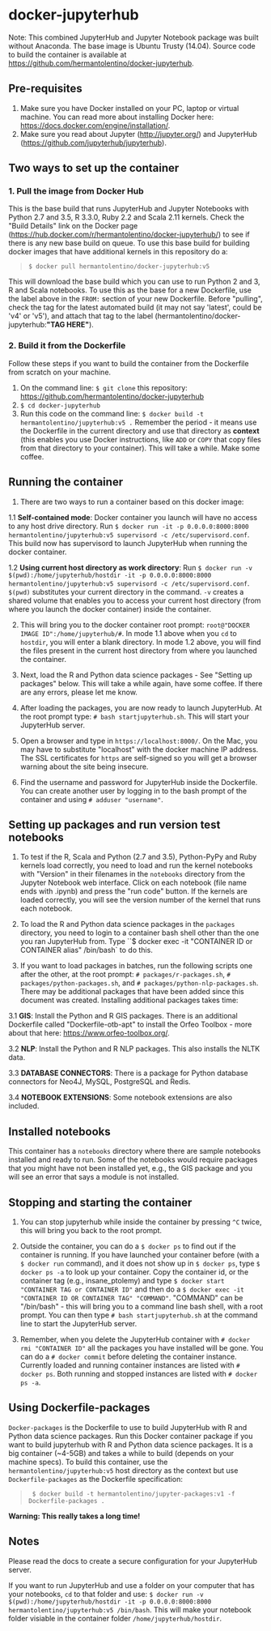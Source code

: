 # docker-jupyterhub

Note: This combined JupyterHub and Jupyter Notebook package was built without Anaconda. The base image is Ubuntu Trusty (14.04). Source code to build the container is available at https://github.com/hermantolentino/docker-jupyterhub.

## Pre-requisites

1. Make sure you have Docker installed on your PC, laptop or virtual machine. You can read more about installing Docker here: https://docs.docker.com/engine/installation/.
2. Make sure you read about Jupyter (http://jupyter.org/) and JupyterHub (https://github.com/jupyterhub/jupyterhub).

## Two ways to set up the container

### 1. Pull the image from Docker Hub
This is the base build that runs JupyterHub and Jupyter Notebooks with Python 2.7 and 3.5, R 3.3.0, Ruby 2.2 and Scala 2.11 kernels. Check the "Build Details" link on the Docker page (https://hub.docker.com/r/hermantolentino/docker-jupyterhub/) to see if there is any new base build on queue. To use this base build for building docker images that have additional kernels in this repository do a:

> ```
> $ docker pull hermantolentino/docker-jupyterhub:v5
> ```

This will download the base build which you can use to run Python 2 and 3, R and Scala notebooks. To use this as the base for a new Dockerfile, use the label above in the `FROM:` section of your new Dockerfile. Before "pulling", check the tag for the latest automated build (it may not say 'latest', could be 'v4' or 'v5'), and attach that tag to the label (hermantolentino/docker-jupyterhub:**"TAG HERE"**).

### 2. Build it from the Dockerfile

Follow these steps if you want to build the container from the Dockerfile from scratch on your machine.

1. On the command line: `$ git clone` this repository: https://github.com/hermantolentino/docker-jupyterhub
2. `$ cd docker-jupyterhub`
3. Run this code on the command line: `$ docker build -t hermantolentino/jupyterhub:v5 .` Remember the period - it means use the Dockerfile in the current directory and use that directory as __context__ (this enables you use Docker instructions, like `ADD` or `COPY` that copy files from that directory to your container). This will take a while. Make some coffee.

## Running the container

1. There are two ways to run a container based on this docker image:

 1.1 **Self-contained mode**: Docker container you launch will have no access to any host drive directory. Run `$ docker run -it -p 0.0.0.0:8000:8000 hermantolentino/jupyterhub:v5 supervisord -c /etc/supervisord.conf`. This build now has supervisord to launch JupyterHub when running the docker container.

 1.2 **Using current host directory as work directory**: Run `$ docker run -v $(pwd):/home/jupyterhub/hostdir -it -p 0.0.0.0:8000:8000 hermantolentino/jupyterhub:v5 supervisord -c /etc/supervisord.conf`. `$(pwd)` substitutes your current directory in the command. `-v` creates a shared volume that enables you to access your current host directory (from where you launch the docker container) inside the container.

2. This will bring you to the docker container root prompt: `root@"DOCKER IMAGE ID":/home/jupyterhub/#`. In mode 1.1 above when you `cd` to `hostdir`, you will enter a blank directory. In mode 1.2 above, you will find the files present in the current host directory from where you launched the container.

3. Next, load the R and Python data science packages - See "Setting up packages" below. This will take a while again, have some coffee. If there are any errors, please let me know.

4. After loading the packages, you are now ready to launch JupyterHub. At the root prompt type: `# bash startjupyterhub.sh`. This will start your JupyterHub server.

5. Open a browser and type in `https://localhost:8000/`. On the Mac, you may have to substitute "localhost" with the docker machine IP address. The SSL certificates for `https` are self-signed so you will get a browser warning about the site being insecure.

6. Find the username and password for JupyterHub inside the Dockerfile. You can create another user by logging in to the bash prompt of the container and using `# adduser "username"`.

## Setting up packages and run version test notebooks
1. To test if the R, Scala and Python (2.7 and 3.5), Python-PyPy and Ruby kernels load correctly, you need to load and run the kernel notebooks with "Version" in their filenames in the `notebooks` directory from the Jupyter Notebook web interface. Click on each notebook (file name ends with .ipynb) and press the "run code" button. If the kernels are loaded correctly, you will see the version number of the kernel that runs each notebook.

2. To load the R and Python data science packages in the `packages` directory, you need to login to a container bash shell other than the one you ran JupyterHub from. Type ``$ docker exec -it "CONTAINER ID or CONTAINER alias" /bin/bash` to do this.

3. If you want to load packages in batches, run the following scripts one after the other, at the root prompt: `# packages/r-packages.sh`, `# packages/python-packages.sh`, and `# packages/python-nlp-packages.sh`. There may be additional packages that have been added since this document was created. Installing additional packages takes time:

 3.1 **GIS**: Install the Python and R GIS packages. There is an additional Dockerfile called "Dockerfile-otb-apt" to install the Orfeo Toolbox - more about that here: https://www.orfeo-toolbox.org/.

 3.2 **NLP**: Install the Python and R NLP packages. This also installs the NLTK data.

 3.3 **DATABASE CONNECTORS**: There is a package for Python database connectors for Neo4J, MySQL, PostgreSQL and Redis.

 3.4 **NOTEBOOK EXTENSIONS**: Some notebook extensions are also included.

## Installed notebooks

This container has a `notebooks` directory where there are sample notebooks installed and ready to run. Some of the notebooks would require packages that you might have not been installed yet, e.g., the GIS package and you will see an error that says a module is not installed.

## Stopping and starting the container

1. You can stop jupyterhub while inside the container by pressing `^C` twice, this will bring you back to the root prompt.

2. Outside the container, you can do a `$ docker ps` to find out if the container is running. If you have launched your container before  (with a `$ docker run` command), and it does not show up in `$ docker ps`, type `$ docker ps -a` to look up your container. Copy the container id, or the container tag (e.g., insane_ptolemy) and type `$ docker start "CONTAINER TAG or CONTAINER ID"` and then do a `$ docker exec -it "CONTAINER ID OR CONTAINER TAG" "COMMAND"`. "COMMAND" can be "/bin/bash" - this will bring you to a command line bash shell, with a root prompt. You can then type `# bash startjupyterhub.sh` at the command line to start the JupyterHub server.

3. Remember, when you delete the JupyterHub container with `# docker rmi "CONTAINER ID"` all the packages you have installed will be gone. You can do a `# docker commit` before deleting the container instance. Currently loaded and running container instances are listed with `# docker ps`. Both running and stopped instances are listed with `# docker ps -a`.

## Using Dockerfile-packages

`Docker-packages` is the Dockerfile to use to build JupyterHub with R and Python data science packages. Run this Docker container package if you want to build jupyterhub with R and Python data science packages. It is a big container (~4-5GB) and takes a while to build (depends on your machine specs). To build this container, use the `hermantolentino/jupyterhub:v5` host directory as the context but use `Dockerfile-packages` as the Dockerfile specification:

> `
> $ docker build -t hermantolentino/jupyter-packages:v1 -f Dockerfile-packages .`
>

**Warning: This really takes a long time!**

## Notes

Please read the docs to create a secure configuration for your JupyterHub server.

If you want to run JupyterHub and use a folder on your computer that has your notebooks, ` cd ` to that folder and use: `$ docker run -v $(pwd):/home/jupyterhub/hostdir -it -p 0.0.0.0:8000:8000 hermantolentino/jupyterhub:v5 /bin/bash`. This will make your notebook folder visiable in the container folder `/home/jupyterhub/hostdir`.
